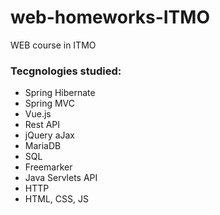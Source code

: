 # web-homeworks-ITMO
WEB course in ITMO

### Tecgnologies studied:
<ul> 
    <li>Spring Hibernate</li>
    <li>Spring MVC</li>
    <li>Vue.js</li>
    <li>Rest API</li>
    <li>jQuery aJax</li>
    <li>MariaDB</li>
    <li>SQL</li>
    <li>Freemarker</li>
    <li>Java Servlets API</li>
    <li>HTTP</li>
    <li>HTML, CSS, JS</li>
</ul>

